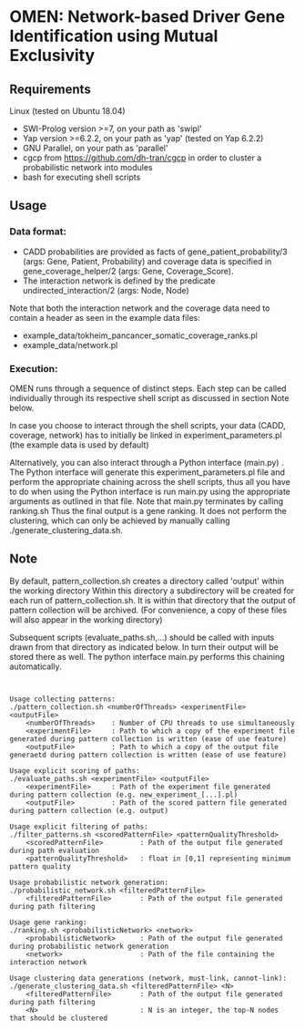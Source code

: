 # OMEN: Network-based Driver Gene Identification using Mutual Exclusivity

## Requirements

Linux (tested on Ubuntu 18.04)

* SWI-Prolog version >=7, on your path as 'swipl'
* Yap version >=6.2.2, on your path as 'yap' (tested on Yap 6.2.2)
* GNU Parallel, on your path as 'parallel'
* cgcp from https://github.com/dh-tran/cgcp in order to cluster a probabilistic network into modules
* bash for executing shell scripts

## Usage

### Data format:

* CADD probabilities are provided as facts of gene_patient_probability/3 (args: Gene, Patient, Probability)
and coverage data is specified in gene_coverage_helper/2 (args: Gene, Coverage_Score).
* The interaction network is defined by the predicate undirected_interaction/2 (args: Node, Node)

Note that both the interaction network and the coverage data need to contain a header as seen in the example data files:
- example_data/tokheim_pancancer_somatic_coverage_ranks.pl
- example_data/network.pl

### Execution:

OMEN runs through a sequence of distinct steps.
Each step can be called individually through its respective shell script as discussed in section Note below.

In case you choose to interact through the shell scripts, your data (CADD, coverage, network)
has to initially be linked in experiment_parameters.pl (the example data is used by default)

Alternatively, you can also interact through a Python interface (main.py) . The Python interface will generate this
experiment_parameters.pl file and perform the appropriate chaining across the shell scripts,
thus all you have to do when using the Python interface is run main.py
using the appropriate arguments as outlined in that file. Note that main.py terminates by calling ranking.sh
Thus the final output is a gene ranking. It does not perform the clustering, which can only be
achieved by manually calling ./generate_clustering_data.sh.


## Note

By default, pattern_collection.sh creates a directory called 'output' within the working directory
Within this directory a subdirectory will be created for each run of pattern_collection.sh.
It is within that directory that the output of pattern collection will be archived. 
(For convenience, a copy of these files will also appear in the working directory)

Subsequent scripts (evaluate_paths.sh,...) should be called with inputs drawn from that directory as indicated below.
In turn their output will be stored there as well. The python interface main.py performs this chaining automatically.

```


Usage collecting patterns:
./pattern_collection.sh <numberOfThreads> <experimentFile> <outputFile>
    <numberOfThreads>    : Number of CPU threads to use simultaneously
    <experimentFile>     : Path to which a copy of the experiment file generated during pattern collection is written (ease of use feature)
    <outputFile>         : Path to which a copy of the output file generaetd during pattern collection is written (ease of use feature)
    
Usage explicit scoring of paths:
./evaluate_paths.sh <experimentFile> <outputFile>
    <experimentFile>     : Path of the experiment file generated during pattern collection (e.g. new_experiment_[...].pl)
    <outputFile>         : Path of the scored pattern file generated during pattern collection (e.g. output)

Usage explicit filtering of paths:
./filter_patterns.sh <scoredPatternFile> <patternQualityThreshold>
    <scoredPatternFile>         : Path of the output file generated during path evaluation
    <patternQualityThreshold>   : float in [0,1] representing minimum pattern quality

Usage probabilistic network generation:
./probabilistic_network.sh <filteredPatternFile>
    <filteredPatternFile>       : Path of the output file generated during path filtering

Usage gene ranking:
./ranking.sh <probabilisticNetwork> <network>
    <probabilisticNetwork>      : Path of the output file generated during probabilistic network generation
    <network>                   : Path of the file containing the interaction network

Usage clustering data generations (network, must-link, cannot-link):
./generate_clustering_data.sh <filteredPatternFile> <N>
    <filteredPatternFile>       : Path of the output file generated during path filtering
    <N>                         : N is an integer, the top-N nodes that should be clustered
```
